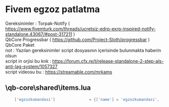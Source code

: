 # Fivem egzoz patlatma
Gereksinimler : 
Torpak-Notify ( https://www.fivemturk.com/threads/ucretsiz-edrp-exrp-inspired-notify-standalone.43067/#post-317211 )<br>
QbCore Progressbar ( https://github.com/Project-Sloth/progressbar )<br>
QbCore Paket
<br>
not : Yazılan gereksinimler script dosyasının içerisinde bulunmakta haberin olsun
<br>
script in orjisi bu knk : https://forum.cfx.re/t/release-standalone-2-step-als-anti-lag-system/1057327
<br>
script videosu bu : https://streamable.com/mrkams
## \qb-core\shared\items.lua
```lua
	['egzozkumandasi'] 			 	 = {['name'] = 'egzozkumandasi',     			['label'] = 'Egzoz kumandası', 			['weight'] = 500, 		['type'] = 'item', 		['image'] = 'egzozkumandasi.png', 		['unique'] = true, 		['useable'] = true, 	['shouldClose'] = true,    ['combinable'] = nil,   ['description'] = 'çatarapatara dolasicam itemi'},
```
